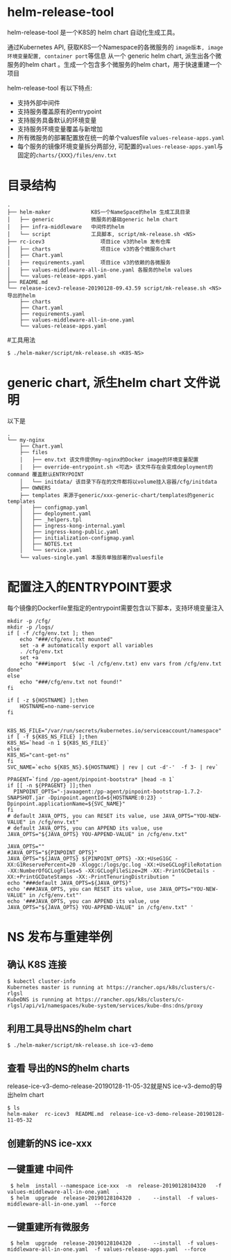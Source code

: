 # helm-release-tool
helm-release-tool 是一个K8S的 helm chart 自动化生成工具。

通过Kubernetes API, 获取K8S一个Namespace的各微服务的 `image版本, image 环境变量配置, container port`等信息
从一个 generic helm chart, 派生出各个微服务的helm chart 。生成一个包含多个微服务的helm chart，用于快速重建一个项目

helm-release-tool 有以下特点:
* 支持外部中间件
* 支持服务覆盖原有的entrypoint
* 支持服务具备默认的环境变量
* 支持服务环境变量覆盖与新增加
* 所有微服务的部署配置放在统一的单个valuesfile `values-release-apps.yaml`
* 每个服务的镜像环境变量拆分两部分, 可配置的`values-release-apps.yaml`与固定的`charts/{XXX}/files/env.txt`
# 目录结构
```
.
├── helm-maker             K8S一个NameSpace的helm 生成工具目录
│   ├── generic            微服务的基础generic helm chart
│   ├── infra-middleware   中间件的helm
│   └── script             工具脚本, script/mk-release.sh <NS>
├── rc-icev3                  项目ice v3的helm 发布仓库
│   ├── charts                项目ice v3的各个微服务chart
│   ├── Chart.yaml            
│   ├── requirements.yaml     项目ice v3的依赖的各微服务
│   ├── values-middleware-all-in-one.yaml 各服务的helm values
│   └── values-release-apps.yaml
├── README.md
└── release-icev3-release-20190128-09.43.59 script/mk-release.sh <NS> 导出的helm
    ├── charts
    ├── Chart.yaml
    ├── requirements.yaml
    ├── values-middleware-all-in-one.yaml
    └── values-release-apps.yaml
```

#工具用法
```
$ ./helm-maker/script/mk-release.sh <K8S-NS>
```

# generic chart, 派生helm chart 文件说明
以下是
```aidl
.
└── my-nginx
    ├── Chart.yaml
    ├── files
    │   ├── env.txt 该文件提供my-nginx的Docker image的环境变量配置
    │   ├── override-entrypoint.sh <可选> 该文件存在会变成deployment的command 覆盖默认ENTRYPOINT
    │   └── initdata/ 该目录下存在的文件都将以volume挂入容器/cfg/initdata 
    ├── OWNERS
    ├── templates 来源于generic/xxx-generic-chart/templates的generic templates
    │   ├── configmap.yaml
    │   ├── deployment.yaml
    │   ├── _helpers.tpl
    │   ├── ingress-kong-internal.yaml
    │   ├── ingress-kong-public.yaml
    │   ├── initialization-configmap.yaml
    │   ├── NOTES.txt
    │   └── service.yaml
    └── values-single.yaml 本服务单独部署的valuesfile
```
#  配置注入的ENTRYPOINT要求
每个镜像的Dockerfile里指定的entrypoint需要包含以下脚本，支持环境变量注入
```aidl
mkdir -p /cfg/
mkdir -p /logs/
if [ -f /cfg/env.txt ]; then
    echo "###/cfg/env.txt mounted"
    set -a # automatically export all variables
    . /cfg/env.txt
    set +a
    echo "###import  $(wc -l /cfg/env.txt) env vars from /cfg/env.txt done"
else
    echo "###/cfg/env.txt not found!"
fi

if [ -z ${HOSTNAME} ];then
    HOSTNAME=no-name-service
fi


K8S_NS_FILE="/var/run/secrets/kubernetes.io/serviceaccount/namespace"
if [ -f ${K8S_NS_FILE} ];then
K8S_NS=`head -n 1 ${K8S_NS_FILE}`
else
K8S_NS="cant-get-ns"
fi
SVC_NAME=`echo ${K8S_NS}.${HOSTNAME} | rev | cut -d'-'  -f 3- | rev`

PPAGENT=`find /pp-agent/pinpoint-bootstra* |head -n 1`
if [[ -n ${PPAGENT} ]];then
  PINPOINT_OPTS="-javaagent:/pp-agent/pinpoint-bootstrap-1.7.2-SNAPSHOT.jar -Dpinpoint.agentId=${HOSTNAME:0:23} -Dpinpoint.applicationName=${SVC_NAME}"
fi
# default JAVA_OPTS, you can RESET its value, use JAVA_OPTS="YOU-NEW-VALUE" in /cfg/env.txt" 
# default JAVA_OPTS, you can APPEND its value, use JAVA_OPTS="${JAVA_OPTS} YOU-APPEND-VALUE" in /cfg/env.txt" 

JAVA_OPTS=""
#JAVA_OPTS="${PINPOINT_OPTS}"
JAVA_OPTS="${JAVA_OPTS} ${PINPOINT_OPTS} -XX:+UseG1GC -XX:G1ReservePercent=20 -Xloggc:/logs/gc.log -XX:+UseGCLogFileRotation -XX:NumberOfGCLogFiles=5 -XX:GCLogFileSize=2M -XX:-PrintGCDetails -XX:+PrintGCDateStamps -XX:-PrintTenuringDistribution "
echo "###default JAVA_OPTS=${JAVA_OPTS}"
echo '###JAVA_OPTS, you can RESET its value, use JAVA_OPTS="YOU-NEW-VALUE" in /cfg/env.txt"'
echo '###JAVA_OPTS, you can APPEND its value, use JAVA_OPTS="${JAVA_OPTS} YOU-APPEND-VALUE" in /cfg/env.txt" '
```

# NS 发布与重建举例
##  确认 K8S 连接
```aidl
$ kubectl cluster-info 
Kubernetes master is running at https://rancher.ops/k8s/clusters/c-rlgsl
KubeDNS is running at https://rancher.ops/k8s/clusters/c-rlgsl/api/v1/namespaces/kube-system/services/kube-dns:dns/proxy
```
##  利用工具导出NS的helm chart 
```aidl
$ ./helm-maker/script/mk-release.sh ice-v3-demo
```
## 查看 导出的NS的helm charts
release-ice-v3-demo-release-20190128-11-05-32就是NS ice-v3-demo的导出helm chart
```aidl
$ ls
helm-maker  rc-icev3  README.md  release-ice-v3-demo-release-20190128-11-05-32
```
## 创建新的NS ice-xxx

##  一键重建 中间件
```aidl
 $ helm  install --namespace ice-xxx  -n  release-20190128104320   -f values-middleware-all-in-one.yaml  .
 $ helm  upgrade  release-20190128104320  .    --install  -f values-middleware-all-in-one.yaml  --force
```
## 一键重建所有微服务 
```aidl
 $ helm  upgrade  release-20190128104320  .    --install  -f values-middleware-all-in-one.yaml  -f values-release-apps.yaml  --force
```